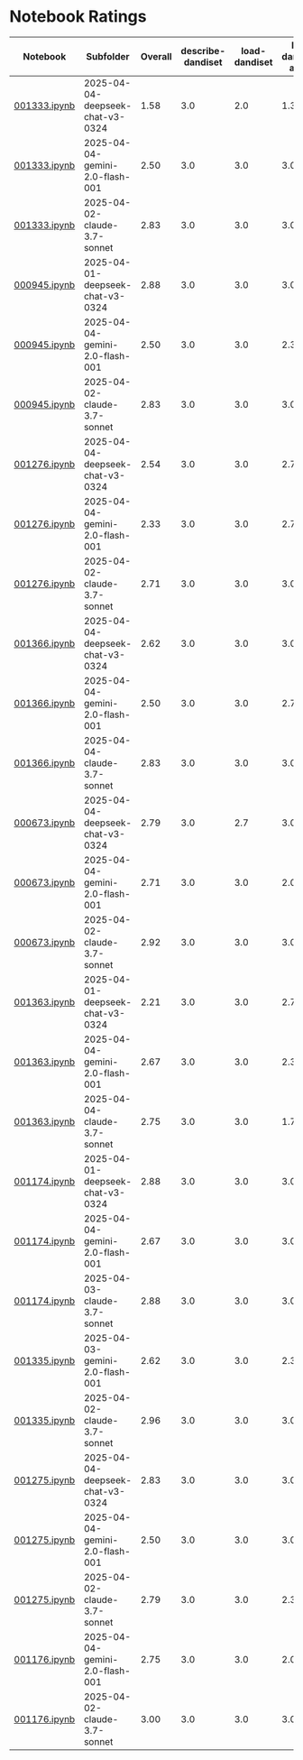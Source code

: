 # Notebook Ratings

| Notebook | Subfolder | Overall | describe-dandiset | load-dandiset | load-dandiset-assets | load-nwb | load-nwb-data | visualize-nwb-data | plot-quality | plot-quantity |
| --- | --- | --- | --- | --- | --- | --- | --- | --- | --- | --- |
| [001333.ipynb](dandisets/001333/2025-04-04-deepseek-chat-v3-0324/001333.ipynb) | 2025-04-04-deepseek-chat-v3-0324 | 1.58 | 3.0 | 2.0 | 1.3 | 1.0 | 1.0 | 1.0 | 2.3 | 1.0 |
| [001333.ipynb](dandisets/001333/2025-04-04-gemini-2.0-flash-001/001333.ipynb) | 2025-04-04-gemini-2.0-flash-001 | 2.50 | 3.0 | 3.0 | 3.0 | 3.0 | 2.0 | 2.0 | 3.0 | 1.0 |
| [001333.ipynb](dandisets/001333/2025-04-02-claude-3.7-sonnet/001333.ipynb) | 2025-04-02-claude-3.7-sonnet | 2.83 | 3.0 | 3.0 | 3.0 | 3.0 | 3.0 | 2.3 | 2.3 | 3.0 |
| [000945.ipynb](dandisets/000945/2025-04-01-deepseek-chat-v3-0324/000945.ipynb) | 2025-04-01-deepseek-chat-v3-0324 | 2.88 | 3.0 | 3.0 | 3.0 | 3.0 | 2.3 | 3.0 | 3.0 | 2.7 |
| [000945.ipynb](dandisets/000945/2025-04-04-gemini-2.0-flash-001/000945.ipynb) | 2025-04-04-gemini-2.0-flash-001 | 2.50 | 3.0 | 3.0 | 2.3 | 3.0 | 2.7 | 3.0 | 2.0 | 1.0 |
| [000945.ipynb](dandisets/000945/2025-04-02-claude-3.7-sonnet/000945.ipynb) | 2025-04-02-claude-3.7-sonnet | 2.83 | 3.0 | 3.0 | 3.0 | 3.0 | 2.7 | 3.0 | 2.3 | 2.7 |
| [001276.ipynb](dandisets/001276/2025-04-04-deepseek-chat-v3-0324/001276.ipynb) | 2025-04-04-deepseek-chat-v3-0324 | 2.54 | 3.0 | 3.0 | 2.7 | 3.0 | 2.0 | 2.7 | 3.0 | 1.0 |
| [001276.ipynb](dandisets/001276/2025-04-04-gemini-2.0-flash-001/001276.ipynb) | 2025-04-04-gemini-2.0-flash-001 | 2.33 | 3.0 | 3.0 | 2.7 | 3.0 | 2.0 | 2.0 | 2.0 | 1.0 |
| [001276.ipynb](dandisets/001276/2025-04-02-claude-3.7-sonnet/001276.ipynb) | 2025-04-02-claude-3.7-sonnet | 2.71 | 3.0 | 3.0 | 3.0 | 3.0 | 1.7 | 3.0 | 2.0 | 3.0 |
| [001366.ipynb](dandisets/001366/2025-04-04-deepseek-chat-v3-0324/001366.ipynb) | 2025-04-04-deepseek-chat-v3-0324 | 2.62 | 3.0 | 3.0 | 3.0 | 3.0 | 2.0 | 3.0 | 3.0 | 1.0 |
| [001366.ipynb](dandisets/001366/2025-04-04-gemini-2.0-flash-001/001366.ipynb) | 2025-04-04-gemini-2.0-flash-001 | 2.50 | 3.0 | 3.0 | 2.7 | 3.0 | 2.0 | 2.7 | 2.7 | 1.0 |
| [001366.ipynb](dandisets/001366/2025-04-04-claude-3.7-sonnet/001366.ipynb) | 2025-04-04-claude-3.7-sonnet | 2.83 | 3.0 | 3.0 | 3.0 | 3.0 | 2.7 | 3.0 | 2.7 | 2.3 |
| [000673.ipynb](dandisets/000673/2025-04-04-deepseek-chat-v3-0324/000673.ipynb) | 2025-04-04-deepseek-chat-v3-0324 | 2.79 | 3.0 | 2.7 | 3.0 | 3.0 | 2.7 | 3.0 | 3.0 | 2.0 |
| [000673.ipynb](dandisets/000673/2025-04-04-gemini-2.0-flash-001/000673.ipynb) | 2025-04-04-gemini-2.0-flash-001 | 2.71 | 3.0 | 3.0 | 2.0 | 3.0 | 2.7 | 3.0 | 3.0 | 2.0 |
| [000673.ipynb](dandisets/000673/2025-04-02-claude-3.7-sonnet/000673.ipynb) | 2025-04-02-claude-3.7-sonnet | 2.92 | 3.0 | 3.0 | 3.0 | 3.0 | 2.7 | 3.0 | 2.7 | 3.0 |
| [001363.ipynb](dandisets/001363/2025-04-01-deepseek-chat-v3-0324/001363.ipynb) | 2025-04-01-deepseek-chat-v3-0324 | 2.21 | 3.0 | 3.0 | 2.7 | 3.0 | 2.0 | 3.0 | 1.0 | 0.0 |
| [001363.ipynb](dandisets/001363/2025-04-04-gemini-2.0-flash-001/001363.ipynb) | 2025-04-04-gemini-2.0-flash-001 | 2.67 | 3.0 | 3.0 | 2.3 | 3.0 | 2.0 | 3.0 | 3.0 | 2.0 |
| [001363.ipynb](dandisets/001363/2025-04-04-claude-3.7-sonnet/001363.ipynb) | 2025-04-04-claude-3.7-sonnet | 2.75 | 3.0 | 3.0 | 1.7 | 3.0 | 3.0 | 3.0 | 3.0 | 2.3 |
| [001174.ipynb](dandisets/001174/2025-04-01-deepseek-chat-v3-0324/001174.ipynb) | 2025-04-01-deepseek-chat-v3-0324 | 2.88 | 3.0 | 3.0 | 3.0 | 3.0 | 3.0 | 3.0 | 3.0 | 2.0 |
| [001174.ipynb](dandisets/001174/2025-04-04-gemini-2.0-flash-001/001174.ipynb) | 2025-04-04-gemini-2.0-flash-001 | 2.67 | 3.0 | 3.0 | 3.0 | 3.0 | 2.3 | 3.0 | 3.0 | 1.0 |
| [001174.ipynb](dandisets/001174/2025-04-03-claude-3.7-sonnet/001174.ipynb) | 2025-04-03-claude-3.7-sonnet | 2.88 | 3.0 | 3.0 | 3.0 | 3.0 | 2.3 | 3.0 | 2.7 | 3.0 |
| [001335.ipynb](dandisets/001335/2025-04-03-gemini-2.0-flash-001/001335.ipynb) | 2025-04-03-gemini-2.0-flash-001 | 2.62 | 3.0 | 3.0 | 2.3 | 3.0 | 3.0 | 3.0 | 2.7 | 1.0 |
| [001335.ipynb](dandisets/001335/2025-04-02-claude-3.7-sonnet/001335.ipynb) | 2025-04-02-claude-3.7-sonnet | 2.96 | 3.0 | 3.0 | 3.0 | 3.0 | 2.7 | 3.0 | 3.0 | 3.0 |
| [001275.ipynb](dandisets/001275/2025-04-04-deepseek-chat-v3-0324/001275.ipynb) | 2025-04-04-deepseek-chat-v3-0324 | 2.83 | 3.0 | 3.0 | 3.0 | 3.0 | 2.7 | 3.0 | 3.0 | 2.0 |
| [001275.ipynb](dandisets/001275/2025-04-04-gemini-2.0-flash-001/001275.ipynb) | 2025-04-04-gemini-2.0-flash-001 | 2.50 | 3.0 | 3.0 | 3.0 | 3.0 | 2.0 | 2.7 | 2.3 | 1.0 |
| [001275.ipynb](dandisets/001275/2025-04-02-claude-3.7-sonnet/001275.ipynb) | 2025-04-02-claude-3.7-sonnet | 2.79 | 3.0 | 3.0 | 2.3 | 3.0 | 3.0 | 3.0 | 2.7 | 2.3 |
| [001176.ipynb](dandisets/001176/2025-04-04-gemini-2.0-flash-001/001176.ipynb) | 2025-04-04-gemini-2.0-flash-001 | 2.75 | 3.0 | 3.0 | 2.0 | 3.0 | 3.0 | 3.0 | 3.0 | 2.0 |
| [001176.ipynb](dandisets/001176/2025-04-02-claude-3.7-sonnet/001176.ipynb) | 2025-04-02-claude-3.7-sonnet | 3.00 | 3.0 | 3.0 | 3.0 | 3.0 | 3.0 | 3.0 | 3.0 | 3.0 |
